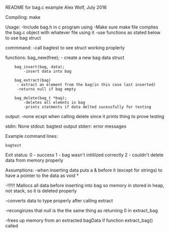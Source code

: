 README for bag.c example
Alex Wolf, July 2016

Compiling:
	make

Usage:
	-Include bag.h in c program using
	-Make sure make file complies the bag.c object with whatever file using it
	-use functions as stated below to use bag struct

commmand:
	-call bagtest to see struct working proplerly
 
  
  functions: 
 		bag_new(free);
 			- create a new bag data struct
 
  		bag_insert(bag, data);
 			-insert data into bag
 
 		bag_extract(bag)
 		 - extract an element from the bag(in this case last inserted)
 		 -returns null if bag empty
 
 		bag_delete(bag_t *bag);
 			-deletes all elemnts in bag
 			-prints statments if data delted sucessfully for testing
    
  output:
 		-none ecxpt when calling delete since it prints thing to prove testing
     

 stdin: None
 stdout: bagtest output
 stderr: error messages
 


Example command lines:

	bagtest

Exit status:
  0 - success
  1 - bag wasn't intililzed correctly
  2 - couldn't delete data from memory properly



Assumptions:
-when inserting data puts a & before it (except for strings) to have a pointer to the data as void *

-!!!!!! Mallocs all data before inserting into bag so memory in stored in heap, not stack, so it is deleted properly

-converts data to type properly after calling extract

-reconginzes that null is the the same thing as returning 0 in extract_bag

-frees up memory from an extracted bagData if function extract_bag() called
